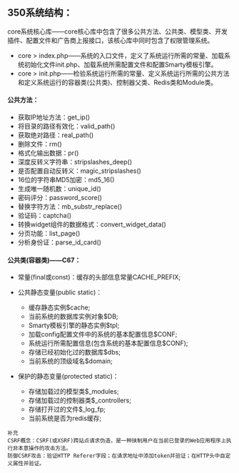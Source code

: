 ## 350系统结构：
core系统核心库——core核心库中包含了很多公共方法、公共类、模型类、开发插件、配置文件和广告商上报接口，该核心库中同时包含了权限管理系统。
- core > index.php——系统的入口文件，定义了系统运行所需的常量、加载系统初始化文件init.php、加载系统所需配置文件和配置Smarty模板引擎。
- core > init.php——检验系统运行所需的常量、定义系统运行所需的公共方法和定义系统运行的容器类(公共类)、控制器父类、Redis类和Module类。

#### 公共方法：

- 获取IP地址方法：get_ip()
- 将目录的路径有效化：valid_path()
- 获取绝对路径：real_path()
- 删除文件：rm()
- 格式化输出数据：pr()
- 深度反转义字符串：stripslashes_deep()
- 是否配置自动反转义：magic_stripslashes()
- 16位的字符串MD5加密：md5_16()
- 生成唯一随机数：unique_id()
- 密码评分：password_score()
- 替换字符方法：mb_substr_replace()
- 验证码：captcha()
- 转换widget组件的数据格式：convert_widget_data()
- 分页功能：list_page()
- 分析身份证：parse_id_card()

#### 公共类(容器类)——C67：

- 常量(final或const)：缓存的头部信息常量CACHE_PREFIX;

- 公共静态变量(public static)：
    - 缓存静态实例$cache;
    - 当前系统的数据库实例对象$DB;
    - Smarty模板引擎的静态实例$tpl;
    - 加载config配置文件中的系统的基本配置信息$CONF;
    - 系统运行所需配置信息(包含系统的基本配置信息$CONF);
    - 存储已经初始化过的数据库$dbs;
    - 当前系统的顶级域名$domain;

- 保护的静态变量(protected static)：
    - 存储加载过的模型类$_modules;
    - 存储加载过的控制器类$_controllers;
    - 存储打开过的文件$_log_fp;
    - 当前系统是否为redis缓存;

```
补充
CSRF概念：CSRF(或XSRF)跨站点请求伪造，是一种挟制用户在当前已登录的Web应用程序上执行非本意操作的攻击方法。
防御CSRF攻击：验证HTTP Referer字段；在请求地址中添加token并验证；在HTTP头中自定义属性并验证。

```